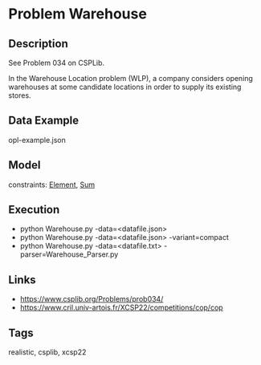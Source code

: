 # Problem Warehouse
## Description
See Problem 034 on CSPLib.

In the Warehouse Location problem (WLP), a company considers opening warehouses at some candidate locations in order to supply its existing stores.

## Data Example
  opl-example.json

## Model
  constraints: [Element](http://pycsp.org/documentation/constraints/Element), [Sum](http://pycsp.org/documentation/constraints/Sum)

## Execution
  - python Warehouse.py -data=<datafile.json>
  - python Warehouse.py -data=<datafile.json> -variant=compact
  - python Warehouse.py -data=<datafile.txt> -parser=Warehouse_Parser.py

## Links
  - https://www.csplib.org/Problems/prob034/
  - https://www.cril.univ-artois.fr/XCSP22/competitions/cop/cop

## Tags
  realistic, csplib, xcsp22
